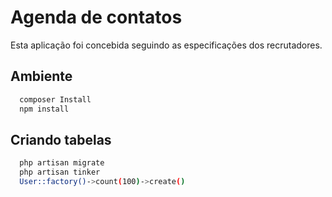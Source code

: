 
# Agenda de contatos

Esta aplicação foi concebida seguindo as especificações dos recrutadores.



## Ambiente

```bash
  composer Install
  npm install
```
## Criando tabelas

```bash
  php artisan migrate
  php artisan tinker
  User::factory()->count(100)->create()
```